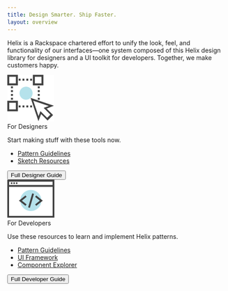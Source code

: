 ```yaml
---
title: Design Smarter. Ship Faster.
layout: overview
---
```


Helix is a Rackspace chartered effort to unify the look, feel, and
functionality of our interfaces&mdash;one system composed of this Helix design
library for designers and a UI toolkit for developers. Together, we make
customers happy.

<div class="hxRow">
  <div class="hxCol-5 hxOffset-1">
    <div class="card">
      <div class="icon"><img src="assets/images/For_Designers_Icon.svg" alt="designer UX icon"/></div>
      <span class="card-heading">For Designers</span>
      <p>Start making stuff with these tools now.</p>
      <ul>
        <li><a href="#">Pattern Guidelines</a></li>
        <li><a href="#">Sketch Resources</a></li>
      </ul>
      <div class="card-button">
        <button class="btn btn-primary">Full Designer Guide</button>
      </div>
    </div>
  </div>
  <div class="hxCol-5">
    <div class="card">
      <div class="icon"><img src="assets/images/For_Developers_Icon.svg" alt="developer code icon"/></div>
      <span class="card-heading">For Developers</span>
      <p>Use these resources to learn and implement Helix patterns.</p>
      <ul>
        <li><a href="#">Pattern Guidelines</a></li>
        <li><a href="#">UI Framework</a></li>
        <li><a href="#">Component Explorer</a></li>
      </ul>
      <div class="card-button">
        <button class="btn btn-primary">Full Developer Guide</button>
      </div>
    </div>
  </div>
</div>
